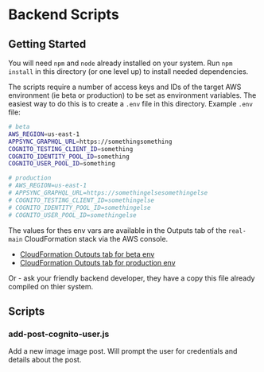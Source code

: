 # Backend Scripts

## Getting Started

You will need `npm` and `node` already installed on your system. Run `npm install` in this directory (or one level up) to install needed dependencies.

The scripts require a number of access keys and IDs of the target AWS environment (ie beta or production) to be set as environment variables. The easiest way to do this is to create a `.env` file in this directory. Example `.env` file:

```sh
# beta
AWS_REGION=us-east-1
APPSYNC_GRAPHQL_URL=https://somethingsomething
COGNITO_TESTING_CLIENT_ID=something
COGNITO_IDENTITY_POOL_ID=something
COGNITO_USER_POOL_ID=something

# production
# AWS_REGION=us-east-1
# APPSYNC_GRAPHQL_URL=https://somethingelsesomethingelse
# COGNITO_TESTING_CLIENT_ID=somethingelse
# COGNITO_IDENTITY_POOL_ID=somethingelse
# COGNITO_USER_POOL_ID=somethingelse
```

The values for thes env vars are available in the Outputs tab of the `real-main` CloudFormation stack via the AWS console.

  - [CloudFormation Outputs tab for beta env](https://console.aws.amazon.com/cloudformation/home?region=us-east-1#/stacks/outputs?filteringText=&filteringStatus=active&viewNested=true&hideStacks=false&stackId=arn%3Aaws%3Acloudformation%3Aus-east-1%3A128661475706%3Astack%2Freal-dev-main%2Fdbfdbe60-e6cb-11e9-996c-0afcd132dcac)
  - [CloudFormation Outputs tab for production env](https://console.aws.amazon.com/cloudformation/home?region=us-east-1#/stacks/outputs?filteringText=&filteringStatus=active&viewNested=true&hideStacks=false&stackId=arn%3Aaws%3Acloudformation%3Aus-east-1%3A128661475706%3Astack%2Freal-production-main%2Fab64ef30-ffd0-11e9-b3c2-0e8cd4caae34)

Or - ask your friendly backend developer, they have a copy this file already compiled on thier system.

## Scripts

### add-post-cognito-user.js

Add a new image image post. Will prompt the user for credentials and details about the post.
